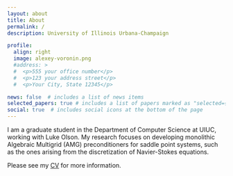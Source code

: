 ```yaml
---
layout: about
title: About
permalink: /
description: University of Illinois Urbana-Champaign 

profile:
  align: right
  image: alexey-voronin.png
  #address: >
  #  <p>555 your office number</p>
  #  <p>123 your address street</p>
  #  <p>Your City, State 12345</p>

news: false  # includes a list of news items
selected_papers: true # includes a list of papers marked as "selected={true}"
social: true  # includes social icons at the bottom of the page
---
```


I am a graduate student in the Department of Computer Science at UIUC, working with Luke Olson. My research focuses on developing monolithic Algebraic Multigrid (AMG) preconditioners for saddle point systems, such as the ones arising from the discretization of Navier-Stokes equations.



Please see my [CV](https://github.com/Alexey-Voronin/Alexey-Voronin/tree/master/assets/alexey-voronin-cv.pdf) for more information.


